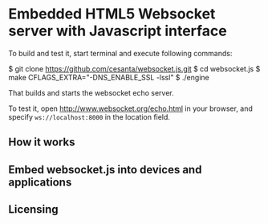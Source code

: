 Embedded HTML5 Websocket server with Javascript interface
=========================================================


To build and test it, start terminal and execute following commands:

   $ git clone https://github.com/cesanta/websocket.js.git
   $ cd websocket.js
   $ make CFLAGS_EXTRA="-DNS_ENABLE_SSL -lssl"
   $ ./engine

That builds and starts the websocket echo server.

To test it, open http://www.websocket.org/echo.html in your browser, and
specify `ws://localhost:8000` in the location field.

## How it works

## Embed websocket.js into devices and applications

## Licensing